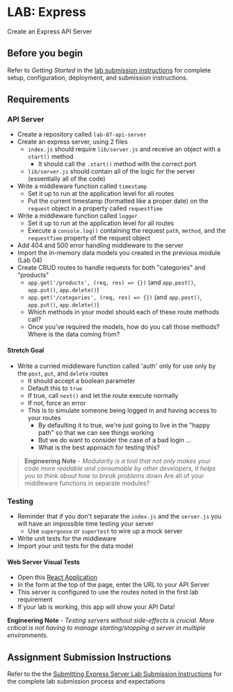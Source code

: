 # LAB: Express

Create an Express API Server

## Before you begin

Refer to *Getting Started*  in the [lab submission instructions](../../../reference/submission-instructions/labs/README.md) for complete setup, configuration, deployment, and submission instructions.

## Requirements

### API Server

- Create a repository called `lab-07-api-server`
- Create an express server, using 2 files
  - `index.js` should require `lib/server.js` and receive an object with a `start()` method
    - It should call the `.start()` method with the correct port
  - `lib/server.js` should contain all of the logic for the server (essentially all of the code)
- Write a middleware function called `timestamp`
  - Set it up to run at the application level for all routes
  - Put the current timestamp (formatted like a proper date) on the `request` object in a property called `requestTime`
- Write a middleware function called `logger`
  - Set it up to run at the application level for all routes
  - Execute a `console.log()` containing the request `path`, `method`, and the `requestTime` property of the request object
- Add 404 and 500 error handling middleware to the server
- Import the in-memory data models you created in the previous module (Lab 04)
- Create CRUD routes to handle requests for both "categories" and "products"
  - `app.get('/products', (req, res) => {})` (and `app.post()`, `app.put()`, `app.delete()`)
  - `app.get('/categories', (req, res) => {})` (and `app.post()`, `app.put()`, `app.delete()`)
  - Which methods in your model should each of these route methods call?
  - Once you've required the models, how do you call those methods? Where is the data coming from?

#### Stretch Goal

- Write a curried middleware function called 'auth' only for use only by the `post`, `put`, and `delete` routes
  - It should accept a boolean parameter
  - Default this to `true`
  - If true, call `next()` and let the route execute normally
  - If not, force an error
  - This is to simulate someone being logged in and having access to your routes
    - By defaulting it to true, we're just going to live in the "happy path" so that we can see things working
    - But we do want to consider the case of a bad login ...
    - What is the best approach for testing this?

> **Engineering Note** - *Modularity is a tool that not only makes your code more readable and consumable by other developers, it helps you to think about how to break problems down* Are all of your middleware functions in separate modules?

### Testing

- Reminder that if you don't separate the `index.js` and the `server.js` you will have an impossible time testing your server
  - Use `supergoose` or `supertest` to wire up a mock server
- Write unit tests for the middleware
- Import your unit tests for the data model

#### Web Server Visual Tests
  - Open this [React Application](https://w638oyk7o8.csb.app/)
  - In the form at the top of the page, enter the URL to your API Server
  - This server is configured to use the routes noted in the first lab requirement
  - If your lab is working, this app will show your API Data!

**Engineering Note** - *Testing servers without side-effects is crucial. More critical is not having to manage starting/stopping a server in multiple environments.*

## Assignment Submission Instructions

Refer to the the [Submitting Express Server Lab Submission Instructions](../../../reference/submission-instructions/labs/express-servers.md) for the complete lab submission process and expectations
